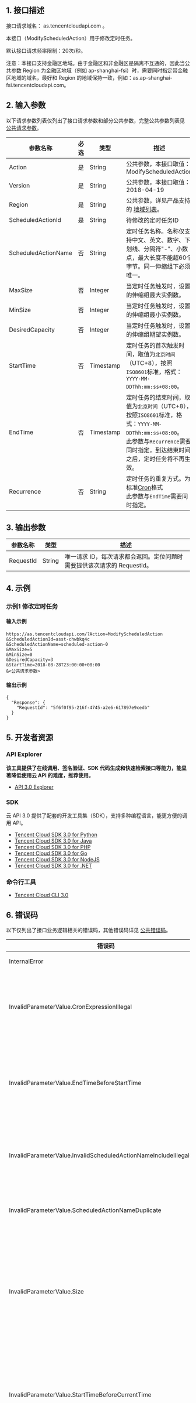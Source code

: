 ## 1. 接口描述

接口请求域名： as.tencentcloudapi.com 。

本接口（ModifyScheduledAction）用于修改定时任务。

默认接口请求频率限制：20次/秒。

注意：本接口支持金融区地域。由于金融区和非金融区是隔离不互通的，因此当公共参数 Region 为金融区地域（例如 ap-shanghai-fsi）时，需要同时指定带金融区地域的域名，最好和 Region 的地域保持一致，例如：as.ap-shanghai-fsi.tencentcloudapi.com。



## 2. 输入参数

以下请求参数列表仅列出了接口请求参数和部分公共参数，完整公共参数列表见 [公共请求参数](/document/api/377/20426)。

| 参数名称 | 必选 | 类型 | 描述 |
|---------|---------|---------|---------|
| Action | 是 | String | 公共参数，本接口取值：ModifyScheduledAction |
| Version | 是 | String | 公共参数，本接口取值：2018-04-19 |
| Region | 是 | String | 公共参数，详见产品支持的 [地域列表](/document/api/377/20426#.E5.9C.B0.E5.9F.9F.E5.88.97.E8.A1.A8)。 |
| ScheduledActionId | 是 | String | 待修改的定时任务ID |
| ScheduledActionName | 否 | String | 定时任务名称。名称仅支持中文、英文、数字、下划线、分隔符"-"、小数点，最大长度不能超60个字节。同一伸缩组下必须唯一。 |
| MaxSize | 否 | Integer | 当定时任务触发时，设置的伸缩组最大实例数。 |
| MinSize | 否 | Integer | 当定时任务触发时，设置的伸缩组最小实例数。 |
| DesiredCapacity | 否 | Integer | 当定时任务触发时，设置的伸缩组期望实例数。 |
| StartTime | 否 | Timestamp | 定时任务的首次触发时间，取值为`北京时间`（UTC+8），按照`ISO8601`标准，格式：`YYYY-MM-DDThh:mm:ss+08:00`。 |
| EndTime | 否 | Timestamp | 定时任务的结束时间，取值为`北京时间`（UTC+8），按照`ISO8601`标准，格式：`YYYY-MM-DDThh:mm:ss+08:00`。<br>此参数与`Recurrence`需要同时指定，到达结束时间之后，定时任务将不再生效。 |
| Recurrence | 否 | String | 定时任务的重复方式。为标准[Cron](https://zh.wikipedia.org/wiki/Cron)格式<br>此参数与`EndTime`需要同时指定。 |

## 3. 输出参数

| 参数名称 | 类型 | 描述 |
|---------|---------|---------|
| RequestId | String | 唯一请求 ID，每次请求都会返回。定位问题时需要提供该次请求的 RequestId。|

## 4. 示例

### 示例1 修改定时任务

#### 输入示例

```
https://as.tencentcloudapi.com/?Action=ModifyScheduledAction
&ScheduledActionId=asst-chwbkq4c
&ScheduledActionName=scheduled-action-0
&MaxSize=5
&MinSize=0
&DesiredCapacity=3
&StartTime=2018-08-28T23:00:00+08:00
&<公共请求参数>
```

#### 输出示例

```
{
  "Response": {
    "RequestId": "5f6f0f95-216f-4745-a2e6-617897e9cedb"
  }
}
```


## 5. 开发者资源

### API Explorer

**该工具提供了在线调用、签名验证、SDK 代码生成和快速检索接口等能力，能显著降低使用云 API 的难度，推荐使用。**

* [API 3.0 Explorer](https://console.cloud.tencent.com/api/explorer?Product=as&Version=2018-04-19&Action=ModifyScheduledAction)

### SDK

云 API 3.0 提供了配套的开发工具集（SDK），支持多种编程语言，能更方便的调用 API。

* [Tencent Cloud SDK 3.0 for Python](https://github.com/TencentCloud/tencentcloud-sdk-python)
* [Tencent Cloud SDK 3.0 for Java](https://github.com/TencentCloud/tencentcloud-sdk-java)
* [Tencent Cloud SDK 3.0 for PHP](https://github.com/TencentCloud/tencentcloud-sdk-php)
* [Tencent Cloud SDK 3.0 for Go](https://github.com/TencentCloud/tencentcloud-sdk-go)
* [Tencent Cloud SDK 3.0 for NodeJS](https://github.com/TencentCloud/tencentcloud-sdk-nodejs)
* [Tencent Cloud SDK 3.0 for .NET](https://github.com/TencentCloud/tencentcloud-sdk-dotnet)

### 命令行工具

* [Tencent Cloud CLI 3.0](https://cloud.tencent.com/document/product/440/6176)

## 6. 错误码

以下仅列出了接口业务逻辑相关的错误码，其他错误码详见 [公共错误码](/document/api/377/20428#.E5.85.AC.E5.85.B1.E9.94.99.E8.AF.AF.E7.A0.81)。

| 错误码 | 描述 |
|---------|---------|
| InternalError | 内部错误 |
| InvalidParameterValue.CronExpressionIllegal | 定时任务指定的Cron表达式无效。 |
| InvalidParameterValue.EndTimeBeforeStartTime | 定时任务设置的结束时间在开始时间。 |
| InvalidParameterValue.InvalidScheduledActionNameIncludeIllegalChar | 定时任务名称包含无效字符。 |
| InvalidParameterValue.ScheduledActionNameDuplicate | 定时任务名称重复。 |
| InvalidParameterValue.Size | 伸缩组最大数量、最小数量、期望实例数取值不合法。 |
| InvalidParameterValue.StartTimeBeforeCurrentTime | 定时任务设置的开始时间在当前时间之前。 |
| InvalidParameterValue.TimeFormat | 时间格式错误。 |
| InvalidParameterValue.TooLong | 取值过多。 |
| LimitExceeded.DesiredCapacityLimitExceeded | 期望实例数超出限制。 |
| LimitExceeded.MaxSizeLimitExceeded | 最大实例数大于限制。 |
| LimitExceeded.MinSizeLimitExceeded | 最小实例数低于限制。 |
| LimitExceeded.ScheduledActionLimitExceeded | 定时任务数量超过限制。 |
| ResourceNotFound.ScheduledActionNotFound | 指定的定时任务不存在。 |
